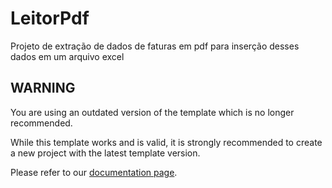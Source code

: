 # LeitorPdf

Projeto de extração de dados de faturas em pdf para inserção desses dados em um arquivo excel

## WARNING

You are using an outdated version of the template which is no longer recommended.

While this template works and is valid, it is strongly recommended to create a new project with the latest template version.

Please refer to our [documentation page](https://documentation.botcity.dev/tutorials/python-automations/desktop/).
